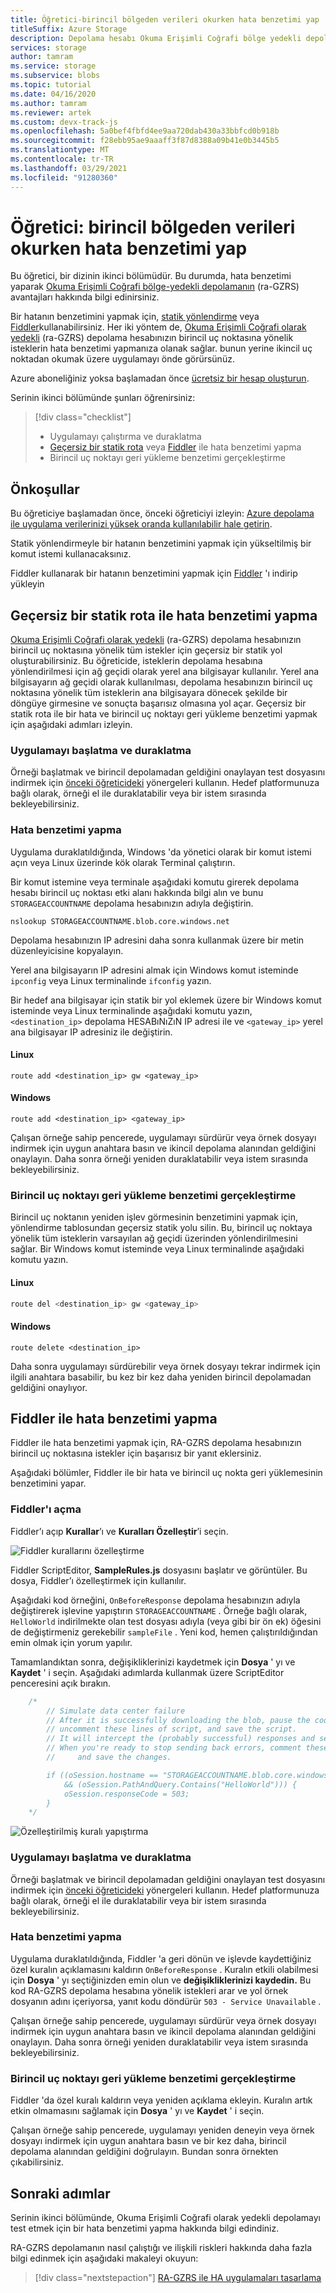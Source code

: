```yaml
---
title: Öğretici-birincil bölgeden verileri okurken hata benzetimi yap
titleSuffix: Azure Storage
description: Depolama hesabı Okuma Erişimli Coğrafi bölge yedekli depolama (RA-GZRS) için yapılandırıldığında birincil bölgeden verileri okurken hata benzetimi yapın.
services: storage
author: tamram
ms.service: storage
ms.subservice: blobs
ms.topic: tutorial
ms.date: 04/16/2020
ms.author: tamram
ms.reviewer: artek
ms.custom: devx-track-js
ms.openlocfilehash: 5a0bef4fbfd4ee9aa720dab430a33bbfcd0b918b
ms.sourcegitcommit: f28ebb95ae9aaaff3f87d8388a09b41e0b3445b5
ms.translationtype: MT
ms.contentlocale: tr-TR
ms.lasthandoff: 03/29/2021
ms.locfileid: "91280360"
---
```

# <a name="tutorial-simulate-a-failure-in-reading-data-from-the-primary-region"></a>Öğretici: birincil bölgeden verileri okurken hata benzetimi yap

Bu öğretici, bir dizinin ikinci bölümüdür. Bu durumda, hata benzetimi yaparak [Okuma Erişimli Coğrafi bölge-yedekli depolamanın](../common/storage-redundancy.md) (ra-GZRS) avantajları hakkında bilgi edinirsiniz.

Bir hatanın benzetimini yapmak için, [statik yönlendirme](#simulate-a-failure-with-an-invalid-static-route) veya [Fiddler](#simulate-a-failure-with-fiddler)kullanabilirsiniz. Her iki yöntem de, [Okuma Erişimli Coğrafi olarak yedekli](../common/storage-redundancy.md) (ra-GZRS) depolama hesabınızın birincil uç noktasına yönelik isteklerin hata benzetimi yapmanıza olanak sağlar. bunun yerine ikincil uç noktadan okumak üzere uygulamayı önde görürsünüz.

Azure aboneliğiniz yoksa başlamadan önce [ücretsiz bir hesap oluşturun](https://azure.microsoft.com/free/).

Serinin ikinci bölümünde şunları öğrenirsiniz:

> [!div class="checklist"]
> * Uygulamayı çalıştırma ve duraklatma
> * [Geçersiz bir statik rota](#simulate-a-failure-with-an-invalid-static-route) veya [Fiddler](#simulate-a-failure-with-fiddler) ile hata benzetimi yapma
> * Birincil uç noktayı geri yükleme benzetimi gerçekleştirme

## <a name="prerequisites"></a>Önkoşullar

Bu öğreticiye başlamadan önce, önceki öğreticiyi izleyin: [Azure depolama ile uygulama verilerinizi yüksek oranda kullanılabilir hale getirin][previous-tutorial].

Statik yönlendirmeyle bir hatanın benzetimini yapmak için yükseltilmiş bir komut istemi kullanacaksınız.

Fiddler kullanarak bir hatanın benzetimini yapmak için [Fiddler](https://www.telerik.com/download/fiddler) 'ı indirip yükleyin

## <a name="simulate-a-failure-with-an-invalid-static-route"></a>Geçersiz bir statik rota ile hata benzetimi yapma

[Okuma Erişimli Coğrafi olarak yedekli](../common/storage-redundancy.md) (ra-GZRS) depolama hesabınızın birincil uç noktasına yönelik tüm istekler için geçersiz bir statik yol oluşturabilirsiniz. Bu öğreticide, isteklerin depolama hesabına yönlendirilmesi için ağ geçidi olarak yerel ana bilgisayar kullanılır. Yerel ana bilgisayarın ağ geçidi olarak kullanılması, depolama hesabınızın birincil uç noktasına yönelik tüm isteklerin ana bilgisayara dönecek şekilde bir döngüye girmesine ve sonuçta başarısız olmasına yol açar. Geçersiz bir statik rota ile bir hata ve birincil uç noktayı geri yükleme benzetimi yapmak için aşağıdaki adımları izleyin.

### <a name="start-and-pause-the-application"></a>Uygulamayı başlatma ve duraklatma

Örneği başlatmak ve birincil depolamadan geldiğini onaylayan test dosyasını indirmek için [önceki öğreticideki][previous-tutorial] yönergeleri kullanın. Hedef platformunuza bağlı olarak, örneği el ile duraklatabilir veya bir istem sırasında bekleyebilirsiniz.

### <a name="simulate-failure"></a>Hata benzetimi yapma

Uygulama duraklatıldığında, Windows 'da yönetici olarak bir komut istemi açın veya Linux üzerinde kök olarak Terminal çalıştırın.

Bir komut istemine veya terminale aşağıdaki komutu girerek depolama hesabı birincil uç noktası etki alanı hakkında bilgi alın ve bunu `STORAGEACCOUNTNAME` depolama hesabınızın adıyla değiştirin.

```
nslookup STORAGEACCOUNTNAME.blob.core.windows.net
```

Depolama hesabınızın IP adresini daha sonra kullanmak üzere bir metin düzenleyicisine kopyalayın.

Yerel ana bilgisayarın IP adresini almak için Windows komut isteminde `ipconfig` veya Linux terminalinde `ifconfig` yazın.

Bir hedef ana bilgisayar için statik bir yol eklemek üzere bir Windows komut isteminde veya Linux terminalinde aşağıdaki komutu yazın, `<destination_ip>` depolama HESABıNıZıN IP adresi ile ve `<gateway_ip>` yerel ana bilgisayar IP adresiniz ile değiştirin.

#### <a name="linux"></a>Linux

```
route add <destination_ip> gw <gateway_ip>
```

#### <a name="windows"></a>Windows

```
route add <destination_ip> <gateway_ip>
```

Çalışan örneğe sahip pencerede, uygulamayı sürdürür veya örnek dosyayı indirmek için uygun anahtara basın ve ikincil depolama alanından geldiğini onaylayın. Daha sonra örneği yeniden duraklatabilir veya istem sırasında bekleyebilirsiniz.

### <a name="simulate-primary-endpoint-restoration"></a>Birincil uç noktayı geri yükleme benzetimi gerçekleştirme

Birincil uç noktanın yeniden işlev görmesinin benzetimini yapmak için, yönlendirme tablosundan geçersiz statik yolu silin. Bu, birincil uç noktaya yönelik tüm isteklerin varsayılan ağ geçidi üzerinden yönlendirilmesini sağlar. Bir Windows komut isteminde veya Linux terminalinde aşağıdaki komutu yazın.

#### <a name="linux"></a>Linux

```bash
route del <destination_ip> gw <gateway_ip>
```

#### <a name="windows"></a>Windows

```console
route delete <destination_ip>
```

Daha sonra uygulamayı sürdürebilir veya örnek dosyayı tekrar indirmek için ilgili anahtara basabilir, bu kez bir kez daha yeniden birincil depolamadan geldiğini onaylıyor.

## <a name="simulate-a-failure-with-fiddler"></a>Fiddler ile hata benzetimi yapma

Fiddler ile hata benzetimi yapmak için, RA-GZRS depolama hesabınızın birincil uç noktasına istekler için başarısız bir yanıt eklersiniz.

Aşağıdaki bölümler, Fiddler ile bir hata ve birincil uç nokta geri yüklemesinin benzetimini yapar.

### <a name="launch-fiddler"></a>Fiddler'ı açma

Fiddler’ı açıp **Kurallar**’ı ve **Kuralları Özelleştir**’i seçin.

![Fiddler kurallarını özelleştirme](media/simulate-primary-region-failure/figure1.png)

Fiddler ScriptEditor, **SampleRules.js** dosyasını başlatır ve görüntüler. Bu dosya, Fiddler’ı özelleştirmek için kullanılır.

Aşağıdaki kod örneğini, `OnBeforeResponse` depolama hesabınızın adıyla değiştirerek işlevine yapıştırın `STORAGEACCOUNTNAME` . Örneğe bağlı olarak, `HelloWorld` indirilmekte olan test dosyası adıyla (veya gibi bir ön ek) öğesini de değiştirmeniz gerekebilir `sampleFile` . Yeni kod, hemen çalıştırıldığından emin olmak için yorum yapılır.

Tamamlandıktan sonra, değişikliklerinizi kaydetmek için **Dosya** ' yı ve **Kaydet** ' i seçin. Aşağıdaki adımlarda kullanmak üzere ScriptEditor penceresini açık bırakın.

```javascript
    /*
        // Simulate data center failure
        // After it is successfully downloading the blob, pause the code in the sample,
        // uncomment these lines of script, and save the script.
        // It will intercept the (probably successful) responses and send back a 503 error.
        // When you're ready to stop sending back errors, comment these lines of script out again
        //     and save the changes.

        if ((oSession.hostname == "STORAGEACCOUNTNAME.blob.core.windows.net")
            && (oSession.PathAndQuery.Contains("HelloWorld"))) {
            oSession.responseCode = 503;
        }
    */
```

![Özelleştirilmiş kuralı yapıştırma](media/simulate-primary-region-failure/figure2.png)

### <a name="start-and-pause-the-application"></a>Uygulamayı başlatma ve duraklatma

Örneği başlatmak ve birincil depolamadan geldiğini onaylayan test dosyasını indirmek için [önceki öğreticideki][previous-tutorial] yönergeleri kullanın. Hedef platformunuza bağlı olarak, örneği el ile duraklatabilir veya bir istem sırasında bekleyebilirsiniz.

### <a name="simulate-failure"></a>Hata benzetimi yapma

Uygulama duraklatıldığında, Fiddler 'a geri dönün ve işlevde kaydettiğiniz özel kuralın açıklamasını kaldırın `OnBeforeResponse` . Kuralın etkili olabilmesi için **Dosya** ' yı seçtiğinizden emin olun ve **değişikliklerinizi kaydedin.** Bu kod RA-GZRS depolama hesabına yönelik istekleri arar ve yol örnek dosyanın adını içeriyorsa, yanıt kodu döndürür `503 - Service Unavailable` .

Çalışan örneğe sahip pencerede, uygulamayı sürdürür veya örnek dosyayı indirmek için uygun anahtara basın ve ikincil depolama alanından geldiğini onaylayın. Daha sonra örneği yeniden duraklatabilir veya istem sırasında bekleyebilirsiniz.

### <a name="simulate-primary-endpoint-restoration"></a>Birincil uç noktayı geri yükleme benzetimi gerçekleştirme

Fiddler 'da özel kuralı kaldırın veya yeniden açıklama ekleyin. Kuralın artık etkin olmamasını sağlamak için **Dosya** ' yı ve **Kaydet** ' i seçin.

Çalışan örneğe sahip pencerede, uygulamayı yeniden deneyin veya örnek dosyayı indirmek için uygun anahtara basın ve bir kez daha, birincil depolama alanından geldiğini doğrulayın. Bundan sonra örnekten çıkabilirsiniz.

## <a name="next-steps"></a>Sonraki adımlar

Serinin ikinci bölümünde, Okuma Erişimli Coğrafi olarak yedekli depolamayı test etmek için bir hata benzetimi yapma hakkında bilgi edindiniz.

RA-GZRS depolamanın nasıl çalıştığı ve ilişkili riskleri hakkında daha fazla bilgi edinmek için aşağıdaki makaleyi okuyun:

> [!div class="nextstepaction"]
> [RA-GZRS ile HA uygulamaları tasarlama](../common/geo-redundant-design.md)

[previous-tutorial]: storage-create-geo-redundant-storage.md
